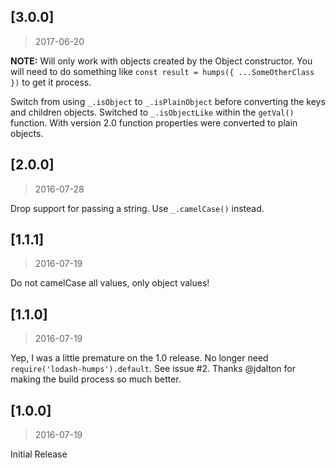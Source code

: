 ## [3.0.0]
> 2017-06-20

**NOTE:** Will only work with objects created by the Object constructor. You will need to do something like `const result = humps({ ...SomeOtherClass })` to get it process.

Switch from using `_.isObject` to `_.isPlainObject` before converting the keys and children objects. Switched to `_.isObjectLike` within the `getVal()` function. With version 2.0 function properties were converted to plain objects.

## [2.0.0]
> 2016-07-28

Drop support for passing a string. Use `_.camelCase()` instead.

## [1.1.1]
> 2016-07-19

Do not camelCase all values, only object values!

## [1.1.0]
> 2016-07-19

Yep, I was a little premature on the 1.0 release.
No longer need `require('lodash-humps').default`. See issue #2.
Thanks @jdalton for making the build process so much better.

## [1.0.0]
> 2016-07-19

Initial Release
